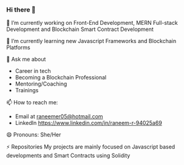 ### Hi there 👋

🔭 I’m currently working on Front-End Development, MERN Full-stack Development and Blockchain Smart Contract Development 

🌱 I’m currently learning new Javascript Frameworks and Blockchain Platforms

💬 Ask me about 
-  Career in tech
-  Becoming a Blockchain Professional
-  Mentoring/Coaching
-  Trainings
 
📫 How to reach me: 
-  Email at raneemer05@hotmail.com 
-  LinkedIn https://www.linkedin.com/in/raneem-r-94025a69
   
😄 Pronouns: She/Her

⚡ Repositories
My projects are mainly focused on Javascript based developments and Smart Contracts using Solidity

<!--
**raneemr05/raneemr05** is a ✨ _special_ ✨ repository because its `README.md` (this file) appears on your GitHub profile.

Here are some ideas to get you started:

- 🔭 I’m currently working on ...
- 🌱 I’m currently learning ...
- 👯 I’m looking to collaborate on ...
- 🤔 I’m looking for help with ...
- 💬 Ask me about ...
- 📫 How to reach me: ...
- 😄 Pronouns: ...
- ⚡ Fun fact: ...
-->
